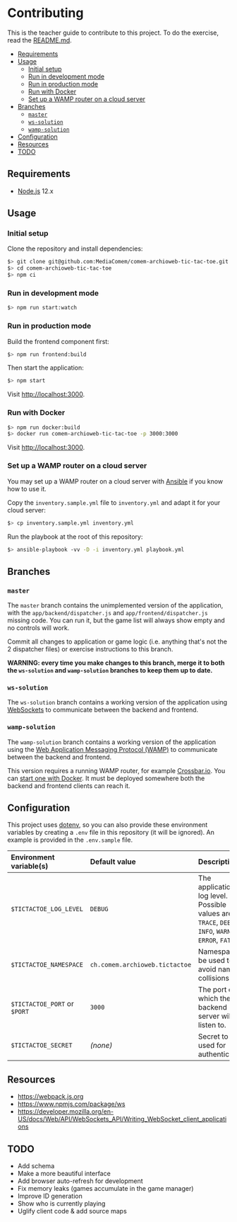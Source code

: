 # Contributing

This is the teacher guide to contribute to this project. To do the exercise,
read the [README.md](README.md).

<!-- START doctoc generated TOC please keep comment here to allow auto update -->
<!-- DON'T EDIT THIS SECTION, INSTEAD RE-RUN doctoc TO UPDATE -->


- [Requirements](#requirements)
- [Usage](#usage)
  - [Initial setup](#initial-setup)
  - [Run in development mode](#run-in-development-mode)
  - [Run in production mode](#run-in-production-mode)
  - [Run with Docker](#run-with-docker)
  - [Set up a WAMP router on a cloud server](#set-up-a-wamp-router-on-a-cloud-server)
- [Branches](#branches)
  - [`master`](#master)
  - [`ws-solution`](#ws-solution)
  - [`wamp-solution`](#wamp-solution)
- [Configuration](#configuration)
- [Resources](#resources)
- [TODO](#todo)

<!-- END doctoc generated TOC please keep comment here to allow auto update -->



## Requirements

* [Node.js][node] 12.x



## Usage

### Initial setup

Clone the repository and install dependencies:

```bash
$> git clone git@github.com:MediaComem/comem-archioweb-tic-tac-toe.git
$> cd comem-archioweb-tic-tac-toe
$> npm ci
```

### Run in development mode

```bash
$> npm run start:watch
```

### Run in production mode

Build the frontend component first:

```bash
$> npm run frontend:build
```

Then start the application:

```bash
$> npm start
```
Visit [http://localhost:3000](http://localhost:3000).

### Run with Docker

```bash
$> npm run docker:build
$> docker run comem-archioweb-tic-tac-toe -p 3000:3000
```

Visit [http://localhost:3000](http://localhost:3000).

### Set up a WAMP router on a cloud server

You may set up a WAMP router on a cloud server with [Ansible][ansible] if you
know how to use it.

Copy the `inventory.sample.yml` file to `inventory.yml` and adapt it for your
cloud server:

```bash
$> cp inventory.sample.yml inventory.yml
```

Run the playbook at the root of this repository:

```bash
$> ansible-playbook -vv -D -i inventory.yml playbook.yml
```



## Branches

### `master`

The `master` branch contains the unimplemented version of the application, with
the `app/backend/dispatcher.js` and `app/frontend/dispatcher.js` missing code.
You can run it, but the game list will always show empty and no controls will
work.

Commit all changes to application or game logic (i.e. anything that's not the 2
dispatcher files) or exercise instructions to this branch.

**WARNING: every time you make changes to this branch, merge it to both the
`ws-solution` and `wamp-solution` branches to keep them up to date.**

### `ws-solution`

The `ws-solution` branch contains a working version of the application using
[WebSockets][ws] to communicate between the backend and frontend.

### `wamp-solution`

The `wamp-solution` branch contains a working version of the application using
the [Web Application Messaging Protocol (WAMP)][wamp] to communicate between the
backend and frontend.

This version requires a running WAMP router, for example
[Crossbar.io][crossbar]. You can [start one with Docker][crossbar-docker]. It
must be deployed somewhere both the backend and frontend clients can reach it.



## Configuration

This project uses [dotenv][dotenv], so you can also provide these environment
variables by creating a `.env` file in this repository (it will be ignored). An
example is provided in the `.env.sample` file.

Environment variable(s)      | Default value                  | Description
:--------------------------- | :----------------------------- | :---------------------------------------------------------------------------------------------------
`$TICTACTOE_LOG_LEVEL`       | `DEBUG`                        | The application's log level. Possible values are `TRACE`, `DEBUG`, `INFO`, `WARN`, `ERROR`, `FATAL`.
`$TICTACTOE_NAMESPACE`       | `ch.comem.archioweb.tictactoe` | Namespace to be used to avoid name collisions.
`$TICTACTOE_PORT` or `$PORT` | `3000`                         | The port on which the backend server will listen to.
`$TICTACTOE_SECRET`          | *(none)*                       | Secret to be used for authentication.



## Resources

* https://webpack.js.org
* https://www.npmjs.com/package/ws
* https://developer.mozilla.org/en-US/docs/Web/API/WebSockets_API/Writing_WebSocket_client_applications



## TODO

* Add schema
* Make a more beautiful interface
* Add browser auto-refresh for development
* Fix memory leaks (games accumulate in the game manager)
* Improve ID generation
* Show who is currently playing
* Uglify client code & add source maps



[ansible]: https://www.ansible.com
[crossbar]: https://crossbar.io
[crossbar-docker]: https://crossbar.io/docs/Getting-Started/#starting-a-crossbar-io-router
[dotenv]: https://www.npmjs.com/package/dotenv
[node]: https://nodejs.org
[wamp]: https://wamp-proto.org
[ws]: https://en.wikipedia.org/wiki/WebSocket
